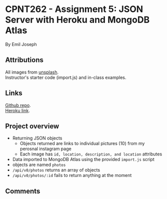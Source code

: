 # CPNT262 - Assignment 5: JSON Server with Heroku and MongoDB Atlas

By Emil Joseph

## Attributions

All images from [unsplash](https://unsplash.com/s/photos/cannabis-thc-cbd).  
Instructor's starter code (import.js) and in-class examples.

## Links

[Github repo](https://github.com/ejoseph89/cpnt262-a5).  
[Heroku link]().

## Project overview

- Returning JSON objects
  - Objects returned are links to individual pictures (10) from my perosnal instagram page
  - Each image has `id, location, description, and location` attributes
- Data imported to MongoDB Atlas using the provided `import.js` script
- objects are named `photos`
- `/api/v0/photos` returns an array of objects
- `/api/v0/photos/:id` fails to return anything at the moment

## Comments
